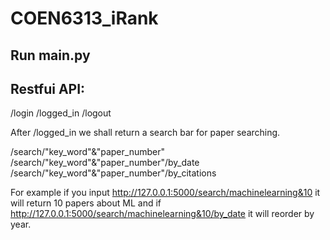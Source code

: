 # COEN6313_iRank

## Run main.py

## Restfui API:
/login 
/logged_in
/logout

After /logged_in we shall return a search bar for paper searching.

/search/"key_word"&"paper_number"
/search/"key_word"&"paper_number"/by_date
/search/"key_word"&"paper_number"/by_citations

For example if you input http://127.0.0.1:5000/search/machinelearning&10 it will return 10 papers about ML 
and if http://127.0.0.1:5000/search/machinelearning&10/by_date it will reorder by year.
